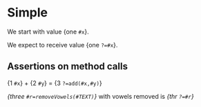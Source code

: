 # Simple

We start with value {one `#x`}.

We expect to receive value {one `?=#x`}.

## Assertions on method calls
{1 `#x`} + {2 `#y`} = {3 `?=add(#x,#y)`}


_{three `#r=removeVowels(#TEXT)`}_ with vowels removed is _{thr `?=#r`}_ 


